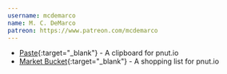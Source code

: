 ```yaml
---
username: mcdemarco
name: M. C. DeMarco 
patreon: https://www.patreon.com/mcdemarco
---
```

    
* [Paste](http://paste.mcdemarco.net){:target="_blank"} - A clipboard for pnut.io
* [Market Bucket](http://market-bucket.mcdemarco.net){:target="_blank"} - A shopping list for pnut.io